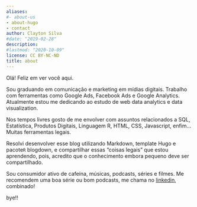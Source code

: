 ```yaml
---
aliases:
#- about-us
- about-hugo
- contact
author: Clayton Silva
#date: "2019-02-28"
description: 
#lastmod: "2020-10-09"
license: CC BY-NC-ND
title: about
---
```


Olá! Feliz em ver você aqui. 

Sou graduando em comunicação e marketing em mídias digitais. Trabalho com ferramentas como Google Ads, Facebook Ads e Google Analytics. Atualmente estou me dedicando ao estudo de web data analytics e data visualization.

Nos tempos livres gosto de me envolver com assuntos relacionados a SQL, Estatística, Produtos Digitais, Linguagem R, HTML, CSS, Javascript, enfim… Muitas ferramentas legais. 

Resolvi desenvolver esse blog utilizando Markdown, template Hugo e pacote`R` blogdown, e compartilhar essas “coisas legais” que estou aprendendo, pois, acredito que o conhecimento embora pequeno deve ser compartilhado. 

Sou consumidor ativo de cafeína, músicas, podcasts, séries e filmes. Me recomendem uma boa série ou bom podcasts, me chama no [linkedin](https://www.linkedin.com/in/clayttonsilva/), combinado! 


bye!! 

